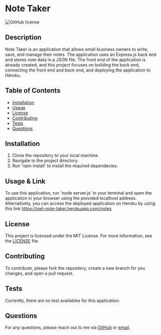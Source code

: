 #   Note Taker
![GitHub license](https://img.shields.io/badge/license-MIT-blue.svg)

## Description

Note Taker is an application that allows small business owners to write, save, and manage their notes. The application uses an Express.js back end and stores note data in a JSON file. The front end of the application is already created, and this project focuses on building the back end, connecting the front end and back end, and deploying the application to Heroku.

## Table of Contents

- [Installation](#installation)
- [Usage](#usage)
- [License](#license)
- [Contributing](#contributing)
- [Tests](#tests)
- [Questions](#questions)

## Installation

1. Clone the repository to your local machine. 
2. Navigate to the project directory. 
3. Run 'npm install' to install the required dependecies. 

## Usage & Link

To use this application, run 'node server.js' in your terminal and open the application in your browser using the provided localhost address. Alternatively, you can access the deployed application on Heroku by using this link https://joel-note-taker.herokuapp.com/notes

## License

This project is licensed under the MIT License. For more information, see the [LICENSE](https://opensource.org/licenses/MIT) file.


## Contributing

To contribute, please fork the repository, create a new branch for you changes, and open a pull request.

## Tests

Currently, there are no test availables for this application. 

## Questions

For any questions, please reach out to me via [GitHub](https://github.com/JoelCupeles) or [email](mailto:myemail@gmail.com).
